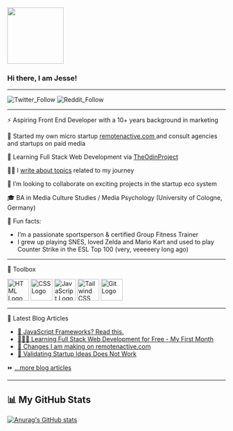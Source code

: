 ###  <img src="https://i.ibb.co/f8fvRNb/fox-wave.gif" width="130px">
### Hi there, I am Jesse!

---

![Twitter_Follow](https://img.shields.io/twitter/follow/futurefounder21?style=social)
![Reddit_Follow](https://img.shields.io/reddit/user-karma/combined/Future_Founder?style=social)

---

⚡ Aspiring Front End Developer with a 10+ years background in marketing

🔭 Started my own micro startup <a href ="https:www.remotenactive.com" target="_top"> remotenactive.com </a> and consult agencies and startups on paid media

🌱 Learning Full Stack Web Development via <a href ="https:www.theodinproject.com" target="_top">TheOdinProject</a>

✍🏾 I <a href ="https:www.jessekhala.com" target="_top">write about topics</a>  related to my journey  

👯 I’m looking to collaborate on exciting projects in the startup eco system

🎓 BA in Media Culture Studies / Media Psychology (University of Cologne, Germany)

🤡 Fun facts:

- I’m a passionate sportsperson & certified Group Fitness Trainer
- I grew up playing SNES, loved Zelda and Mario Kart and used to play Counter Strike in the ESL Top 100 (very, veeeeery long ago)

---

🧰 Toolbox

<img src="https://cdn.worldvectorlogo.com/logos/html-1.svg" alt="HTML Logo" width="50" height="50"/> <img src="https://cdn.worldvectorlogo.com/logos/css-3.svg" alt="CSS Logo" width="50" height="50"/> <img src="https://cdn.worldvectorlogo.com/logos/javascript-1.svg" alt="JavaScript Logo" width="50" height="50"/> <img src="https://cdn.worldvectorlogo.com/logos/tailwind-css-2.svg" alt="Tailwind CSS Logo" width="50" height="50"/> <img src="https://cdn.worldvectorlogo.com/logos/git-icon.svg" alt="Git Logo" width="50" height="50"/>
<br>

---

📕 Latest Blog Articles

- <a href ="https://jessekhala.com/posts/what-are-javascript-frameworks/" target="_top"> 🎨 JavaScript Frameworks? Read this. </a>
- <a href ="https://jessekhala.com/posts/full-stack-web-development-course-free/" target="_top"> 👨🏾‍💻 Learning Full Stack Web Development for Free - My First Month </a>
- <a href ="https://jessekhala.com/posts/changes-to-remotenactive/" target="_top"> 🔁 Changes I am making on remotenactive.com </a>
- <a href ="https://jessekhala.com/posts/validate-ideas/" target="_top"> 🚫 Validating Startup Ideas Does Not Work  </a>

⏩ <a href ="https://jessekhala.com/" target="_top"> ...more blog articles </a>

---

## 📊 My GitHub Stats

[![Anurag's GitHub stats](https://github-readme-stats.vercel.app/api?username=futurefounder&hide=stars,prs,issues&theme=calm)](https://github.com/anuraghazra/github-readme-stats)

